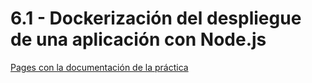 # 6.1 - Dockerización del despliegue de una aplicación con Node.js

[Pages con la documentación de la práctica](https://albert0pb.github.io/PerezBernabeu_Alberto_DAW_UD6_P1/)
